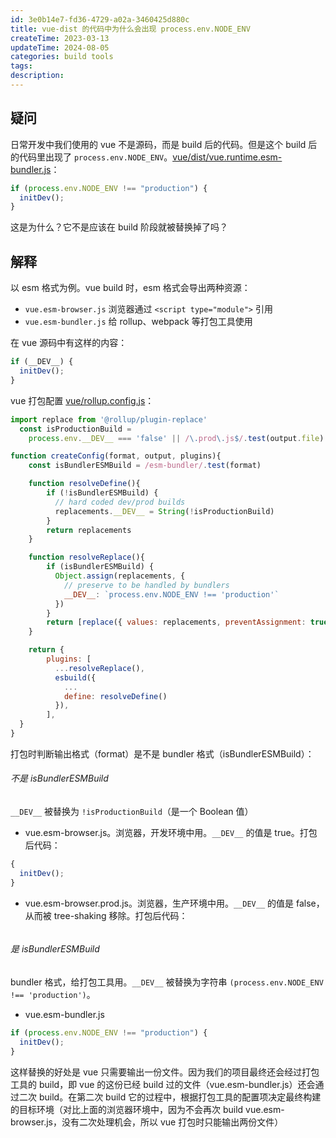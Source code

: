 ```yaml
---
id: 3e0b14e7-fd36-4729-a02a-3460425d880c
title: vue-dist 的代码中为什么会出现 process.env.NODE_ENV
createTime: 2023-03-13
updateTime: 2024-08-05
categories: build tools
tags:
description:
---
```


## 疑问

日常开发中我们使用的 vue 不是源码，而是 build 后的代码。但是这个 build 后的代码里出现了 `process.env.NODE_ENV`。[vue/dist/vue.runtime.esm-bundler.js](https://unpkg.com/browse/vue@3.2.47/dist/vue.runtime.esm-bundler.js)：

```js
if (process.env.NODE_ENV !== "production") {
  initDev();
}
```

这是为什么？它不是应该在 build 阶段就被替换掉了吗？

## 解释

以 esm 格式为例。vue build 时，esm 格式会导出两种资源：

- `vue.esm-browser.js` 浏览器通过 `<script type="module">` 引用
- `vue.esm-bundler.js` 给 rollup、webpack 等打包工具使用

在 vue 源码中有这样的内容：

```js
if (__DEV__) {
  initDev();
}
```

vue 打包配置 [vue/rollup.config.js](https://github.com/vuejs/core/blob/main/rollup.config.js)：

```js
import replace from '@rollup/plugin-replace'
  const isProductionBuild =
    process.env.__DEV__ === 'false' || /\.prod\.js$/.test(output.file)

function createConfig(format, output, plugins){
	const isBundlerESMBuild = /esm-bundler/.test(format)

	function resolveDefine(){
	    if (!isBundlerESMBuild) {
	      // hard coded dev/prod builds
	      replacements.__DEV__ = String(!isProductionBuild)
	    }
	    return replacements
	}

	function resolveReplace(){
	    if (isBundlerESMBuild) {
	      Object.assign(replacements, {
	        // preserve to be handled by bundlers
	        __DEV__: `process.env.NODE_ENV !== 'production'`
	      })
	    }
	    return [replace({ values: replacements, preventAssignment: true })]
	}

	return {
	    plugins: [
	      ...resolveReplace(),
	      esbuild({
	        ...
	        define: resolveDefine()
	      }),
	    ],
  }
}

```

打包时判断输出格式（format）是不是 bundler 格式（isBundlerESMBuild）：

###### 不是 isBundlerESMBuild

`__DEV__` 被替换为 `!isProductionBuild`（是一个 Boolean 值）

- vue.esm-browser.js。浏览器，开发环境中用。`__DEV__` 的值是 true。打包后代码：

```js
{
  initDev();
}
```

- vue.esm-browser.prod.js。浏览器，生产环境中用。`__DEV__` 的值是 false，从而被 tree-shaking 移除。打包后代码：

```js

```

###### 是 isBundlerESMBuild

bundler 格式，给打包工具用。`__DEV__` 被替换为字符串 `(process.env.NODE_ENV !== 'production')`。

- vue.esm-bundler.js

```js
if (process.env.NODE_ENV !== "production") {
  initDev();
}
```

这样替换的好处是 vue 只需要输出一份文件。因为我们的项目最终还会经过打包工具的 build，即 vue 的这份已经 build 过的文件（vue.esm-bundler.js）还会通过二次 build。在第二次 build 它的过程中，根据打包工具的配置项决定最终构建的目标环境（对比上面的浏览器环境中，因为不会再次 build vue.esm-browser.js，没有二次处理机会，所以 vue 打包时只能输出两份文件）
